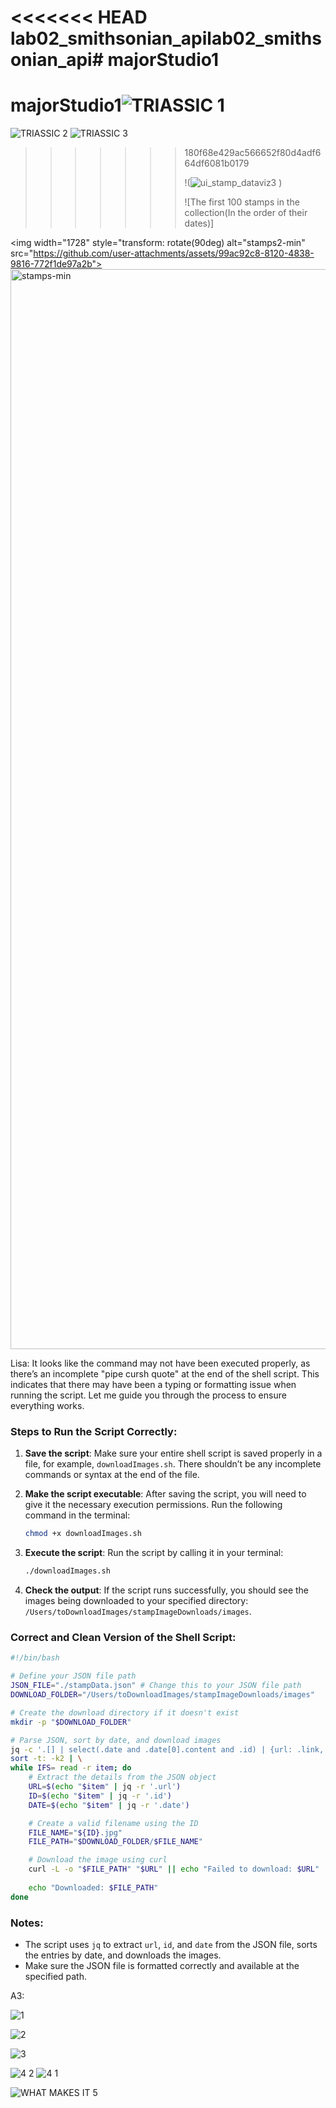 <<<<<<< HEAD
lab02_smithsonian_apilab02_smithsonian_api# majorStudio1
=======
# majorStudio1![TRIASSIC 1](https://github.com/user-attachments/assets/f2831213-b4c7-49e0-a390-c69f0685c7e2)
![TRIASSIC 2](https://github.com/user-attachments/assets/131b4d4d-c2b3-445d-9f20-11aabd018420)
![TRIASSIC 3](https://github.com/user-attachments/assets/a6417aa6-eeee-4abf-a655-8a83a0bbc9c5)
>>>>>>> 180f68e429ac566652f80d4adf664df6081b0179
>>>>>>>
>>>>>>> !(![ui_stamp_dataviz3](https://github.com/user-attachments/assets/c1f01d63-5023-4cab-a04f-db61c51e11d5)
)
>>>>>>> 
>>>>>>> ![The first 100 stamps in the collection(In the order of their dates)]
>>>>>>> 

<img width="1728" style="transform: rotate(90deg) alt="stamps2-min" src="https://github.com/user-attachments/assets/99ac92c8-8120-4838-9816-772f1de97a2b">
<img width="1728" alt="stamps-min" src="https://github.com/user-attachments/assets/c13f244e-1700-4d49-a736-4b2f0936f8d2">






Lisa: 
It looks like the command may not have been executed properly, as there’s an incomplete "pipe cursh quote" at the end of the shell script. This indicates that there may have been a typing or formatting issue when running the script. Let me guide you through the process to ensure everything works.

### Steps to Run the Script Correctly:

1. **Save the script**: Make sure your entire shell script is saved properly in a file, for example, `downloadImages.sh`. There shouldn’t be any incomplete commands or syntax at the end of the file.

2. **Make the script executable**: After saving the script, you will need to give it the necessary execution permissions. Run the following command in the terminal:
    ```bash
    chmod +x downloadImages.sh
    ```

3. **Execute the script**: Run the script by calling it in your terminal:
    ```bash
    ./downloadImages.sh
    ```

4. **Check the output**: If the script runs successfully, you should see the images being downloaded to your specified directory: `/Users/toDownloadImages/stampImageDownloads/images`.

### Correct and Clean Version of the Shell Script:

```bash
#!/bin/bash

# Define your JSON file path
JSON_FILE="./stampData.json" # Change this to your JSON file path
DOWNLOAD_FOLDER="/Users/toDownloadImages/stampImageDownloads/images"

# Create the download directory if it doesn't exist
mkdir -p "$DOWNLOAD_FOLDER"

# Parse JSON, sort by date, and download images
jq -c '.[] | select(.date and .date[0].content and .id) | {url: .link, id: .id, date: .date[0].content}' "$JSON_FILE" | \
sort -t: -k2 | \
while IFS= read -r item; do
    # Extract the details from the JSON object
    URL=$(echo "$item" | jq -r '.url')
    ID=$(echo "$item" | jq -r '.id')
    DATE=$(echo "$item" | jq -r '.date')

    # Create a valid filename using the ID
    FILE_NAME="${ID}.jpg"
    FILE_PATH="$DOWNLOAD_FOLDER/$FILE_NAME"

    # Download the image using curl
    curl -L -o "$FILE_PATH" "$URL" || echo "Failed to download: $URL"
    
    echo "Downloaded: $FILE_PATH"
done
```

### Notes:
- The script uses `jq` to extract `url`, `id`, and `date` from the JSON file, sorts the entries by date, and downloads the images.
- Make sure the JSON file is formatted correctly and available at the specified path.











A3:

![1](https://github.com/user-attachments/assets/2c272e2d-bb1f-4f5d-91ec-c1a716f385bf)

![2](https://github.com/user-attachments/assets/15e0f49d-0e56-4ac9-8163-75636b25f0c1)

![3](https://github.com/user-attachments/assets/41c46069-632e-40dd-b87e-77486bba16d2)

![4 2](https://github.com/user-attachments/assets/1fe7d9e7-20a8-43a5-a600-6c0c0dd3cb2a)
![4 1](https://github.com/user-attachments/assets/22d1a7d5-5928-4394-a5b1-4ecc94a9eaf4)



![WHAT MAKES IT 5](https://github.com/user-attachments/assets/c2c3ad2d-84e7-4540-b526-e63aebe9af53)

